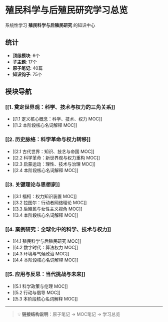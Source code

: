 # 殖民科学与后殖民研究学习总览

系统性学习 **殖民科学与后殖民研究** 的知识中心

## 统计

- **顶级模块**: 6个
- **子主题**: 17个
- **原子笔记**: 40篇
- **知识钩子**: 75个

## 模块导航

### [[1. 奠定世界观：科学、技术与权力的三角关系]]

- [[1.1 定义核心概念：科学、技术、权力 MOC]]
- [[1.2 本阶段核心名词解释 MOC]]

### [[2. 历史脉络：科学革命与权力转移]]

- [[2.1 古代世界：知识、技艺与帝国 MOC]]
- [[2.2 科学革命：新世界观与权力重构 MOC]]
- [[2.3 启蒙运动：理性、技术与治理 MOC]]
- [[2.4 本阶段核心名词解释 MOC]]

### [[3. 关键理论与思想家]]

- [[3.1 福柯：权力知识装置 MOC]]
- [[3.2 拉图尔：行动者网络理论 MOC]]
- [[3.3 后殖民与女性主义视角 MOC]]
- [[3.4 本阶段核心名词解释 MOC]]

### [[4. 案例研究：全球化中的科学、技术与权力]]

- [[4.1 殖民科学与后殖民研究 MOC]]
- [[4.2 数字时代：算法权力 MOC]]
- [[4.3 环境与气候政治 MOC]]
- [[4.4 本阶段核心名词解释 MOC]]

### [[5. 应用与反思：当代挑战与未来]]

- [[5.1 科学政策与伦理 MOC]]
- [[5.2 行动与倡导 MOC]]
- [[5.3 本阶段核心名词解释 MOC]]

---

> 💡 **链接结构说明**：原子笔记 → MOC笔记 → 学习总览
